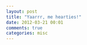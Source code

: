 ```yaml
---
layout: post
title: "Yaarrr, me hearties!"
date: 2012-03-21 00:01
comments: true
categories: misc
---
```

